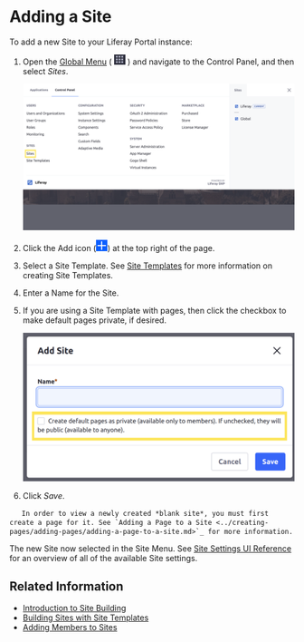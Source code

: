 # Adding a Site

To add a new Site to your Liferay Portal instance:

1. Open the [Global Menu](../../getting-started/navigating-dxp.md) ( ![Global Menu icon](../../images/icon-applications-menu.png) ) and navigate to the Control Panel, and then select *Sites*.

    ![The Sites Control Panel location.](./adding-a-site/images/01.png)

1. Click the Add icon (![Add Site](../../images/icon-add.png)) at the top right of the page.

1. Select a Site Template. See [Site Templates](./building-sites-with-site-templates.md) for more information on creating Site Templates.

1. Enter a Name for the Site.

1. If you are using a Site Template with pages, then click the checkbox to make default pages private, if desired.

    ![The checkbox to populate the Site with private pages instead of public pages is only present for templates with pages.](./adding-a-site/images/02.png)

1. Click *Save*.

```tip::
   In order to view a newly created *blank site*, you must first create a page for it. See `Adding a Page to a Site <../creating-pages/adding-pages/adding-a-page-to-a-site.md>`_ for more information.
```

The new Site now selected in the Site Menu. See [Site Settings UI Reference](../site-settings/site-settings-ui-reference.md) for an overview of all of the available Site settings.

## Related Information

* [Introduction to Site Building](../introduction-to-site-building.md)
* [Building Sites with Site Templates](./building-sites-with-site-templates.md)
* [Adding Members to Sites](./site-membership/adding-members-to-sites.md)
